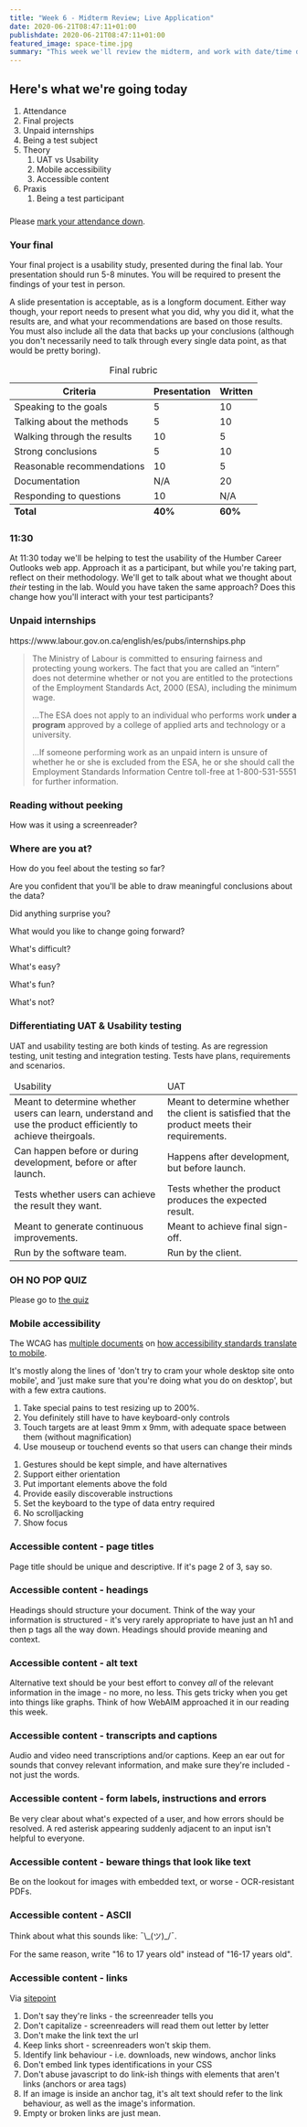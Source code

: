 ```yaml
---
title: "Week 6 - Midterm Review; Live Application"
date: 2020-06-21T08:47:11+01:00
publishdate: 2020-06-21T08:47:11+01:00
featured_image: space-time.jpg
summary: "This week we'll review the midterm, and work with date/time data; various data types used in MySQL."
---
```

<section class="slide-only">
    <h2>Here's what we're going today</h2>
    <ol>
        <li>Attendance</li>
        <li>Final projects</li>
        <li>Unpaid internships</li>
        <li>Being a test subject</li>
        <li>Theory
            <ol>
                <li>UAT vs Usability</li>
                <li>Mobile accessibility</li>
                <li>Accessible content</li>
            </ol>
        </li>
        <li>Praxis
            <ol>
                <li>Being a test participant</li>
            </ol>
        </li>
    </ol>
</section>
<section class="slide-only">
    <div class="grid-x">
        <div class="cell large-6 large-offset-3 medium-10 medium-offset-1">
            <h3></h3>
            <p>Please <a href="http://etc.ch/Kpep" target='_blank'>mark your attendance down</a>.</p>
</section>
<section>
    <h3>Your final</h3>
    <p>Your final project is a usability study, presented during the final lab. Your presentation should run 5-8 minutes. You will be required to present the findings of your test in person.</p>
    <p>A slide presentation is acceptable, as is a longform document. Either way though, your report needs to present what you did, why you did it, what the results are, and what your recommendations are based on those results. You must also include all the data that backs up your conclusions (although you don't necessarily need to talk through every single data point, as that would be pretty boring).</p>
</section>
<section>
    <table>
        <caption>Final rubric</caption>
        <thead>
            <tr>
                <th>Criteria</th>
                <th>Presentation</th>
                <th>Written</th>
            </tr>
        </thead>
        <tbody>
            <tr>
                <td>Speaking to the goals</td>
                <td>5</td>
                <td>10</td>
            </tr>
            <tr>
                <td>Talking about the methods</td>
                <td>5</td>
                <td>10</td>
            </tr>
            <tr>
                <td>Walking through the results</td>
                <td>10</td>
                <td>5</td>
            </tr>
            <tr>
                <td>Strong conclusions</td>
                <td>5</td>
                <td>10</td>
            </tr>
            <tr>
                <td>Reasonable recommendations</td>
                <td>10</td>
                <td>5</td>
            </tr>
            <tr>
                <td>Documentation</td>
                <td>N/A</td>
                <td>20</td>
            </tr>
            <tr>
                <td>Responding to questions</td>
                <td>10</td>
                <td>N/A</td>
            </tr>
        </tbody>
        <tfoot>
            <tr>
                <td><strong>Total</strong></td>
                <td><strong>40%</strong></td>
                <td><strong>60%</strong></td>
        </tfoot>
    </table>
</section>
<section class="slide-only">
    <div class="grid-x">
        <div class="cell large-6 large-offset-3 medium-10 medium-offset-1">
            <h3>11:30</h3>
            <p>At 11:30 today we'll be helping to test the usability of the Humber Career Outlooks web app. Approach it as a participant, but while you're taking part, reflect on their methodology. We'll get to talk about what we thought about <em>their</em> testing in the lab. Would you have taken the same approach? Does this change how you'll interact with your test participants?</p>
</section>
<section class="slide-only">
    <div class="grid-x">
        <div class="cell large-6 large-offset-3 medium-10 medium-offset-1">
            <h3>Unpaid internships</h3>
            <p>https://www.labour.gov.on.ca/english/es/pubs/internships.php</p>
            <p>
                <blockquote>
                    <p>The Ministry of Labour is committed to ensuring fairness and protecting young workers. The fact that you are called an “intern” does not determine whether or not you are entitled to the protections of the Employment Standards Act, 2000 (ESA), including the minimum wage.</p>
                    <p>...The ESA does not apply to an individual who performs work <strong>under a program</strong> approved by a college of applied arts and technology or a university.</p>
                    <p>...If someone performing work as an unpaid intern is unsure of whether he or she is excluded from the ESA, he or she should call the Employment Standards Information Centre toll-free at 1-800-531-5551 for further information.</p>
            </p>
</section>
<section class="slide-only">
    <div class="grid-x">
        <div class="cell large-6 large-offset-3 medium-10 medium-offset-1">
            <h3>Reading without peeking</h3>
            <p>How was it using a screenreader?</p>
</section>
<section class="slide-only">
    <div class="grid-x">
        <div class="cell large-6 large-offset-3 medium-10 medium-offset-1">
            <h3>Where are you at?</h3>
            <p>How do you feel about the testing so far?</p>
            <p>Are you confident that you'll be able to draw meaningful conclusions about the data?</p>
            <p>Did anything surprise you?</p>
            <p>What would you like to change going forward?</p>
            <p>What's difficult?</p>
            <p>What's easy?</p>
            <p>What's fun?</p>
            <p>What's not?</p>
</section>
<section>
    <h3>Differentiating UAT &amp; Usability testing</h3>
    <p>UAT and usability testing are both kinds of testing. As are regression testing, unit testing and integration testing. Tests have plans, requirements and scenarios.</p>
</section>
<section>
    <p>
        <table>
            <thead>
                <tr>
                    <td>Usability</td>
                    <td>UAT</td>
                </tr>
            </thead>
            <tbody>
                <tr>
                    <td>Meant to determine whether users can learn, understand and use the product efficiently to achieve theirgoals.</td>
                    <td>Meant to determine whether the client is satisfied that the product meets their requirements.</td>
                </tr>
                <tr>
                    <td>Can happen before or during development, before or after launch.</td>
                    <td>Happens after development, but before launch.</td>
                </tr>
                <tr>
                    <td>Tests whether users can achieve the result they want.</td>
                    <td>Tests whether the product produces the expected result.</td>
                </tr>
                <tr>
                    <td>Meant to generate continuous improvements.</td>
                    <td>Meant to achieve final sign-off.</td>
                </tr>
                <tr>
                    <td>Run by the software team.</td>
                    <td>Run by the client.</td>
                </tr>
            </tbody>
        </table>
    </p>
</section>
<section class="slide-only">
    <div class="grid-x">
        <div class="cell large-6 large-offset-3 medium-10 medium-offset-1">
            <h3>OH NO POP QUIZ</h3>
            <p>Please go to <a href='http://etc.ch/Yfga' target='_blank'>the quiz</a></p>
</section>
<section>
    <h3>Mobile accessibility</h3>
    <p>The WCAG has <a href='https://www.w3.org/TR/IMPLEMENTING-UAAG20/mobile' target='_blank'>multiple documents</a> on <a href='https://www.w3.org/TR/mobile-accessibility-mapping/'>how accessibility standards translate to mobile</a>.</p>
    <p>It's mostly along the lines of 'don't try to cram your whole desktop site onto mobile', and 'just make sure that you're doing what you do on desktop', but with a few extra cautions.</p>
</section>
<section>
    <ol>
        <li class="fragment">Take special pains to test resizing up to 200%.</li>
        <li class="fragment">You definitely still have to have keyboard-only controls</li>
        <li class="fragment">Touch targets are at least 9mm x 9mm, with adequate space between them (without magnification)</li>
        <li class="fragment">Use mouseup or touchend events so that users can change their minds</li>
    </ol>
</section>
<section>
    <ol>
        <li class="fragment">Gestures should be kept simple, and have alternatives</li>
        <li class="fragment">Support either orientation</li>
        <li class="fragment">Put important elements above the fold</li>
        <li class="fragment">Provide easily discoverable instructions</li>
        <li class="fragment">Set the keyboard to the type of data entry required</li>
        <li class="fragment">No scrolljacking</li>
        <li class="fragment">Show focus</li>
    </ol>
</section>
<section>
    <h3>Accessible content - page titles</h3>
    <p>Page title should be unique and descriptive. If it's page 2 of 3, say so.</p>
</section>
<section>
    <h3>Accessible content - headings</h3>
    <p>Headings should structure your document. Think of the way your information is structured - it's very rarely appropriate to have just an h1 and then p tags all the way down. Headings should provide meaning and context.</p>
</section>
<section>
    <h3>Accessible content - alt text</h3>
    <p>Alternative text should be your best effort to convey <em>all</em> of the relevant information in the image - no more, no less. This gets tricky when you get into things like graphs. Think of how WebAIM approached it in our reading this week.</p>
</section>
<section>
    <h3>Accessible content - transcripts and captions</h3>
    <p>Audio and video need transcriptions and/or captions. Keep an ear out for sounds that convey relevant information, and make sure they're included - not just the words.</p>
</section>
<section>
    <h3>Accessible content - form labels, instructions and errors</h3>
    <p>Be very clear about what's expected of a user, and how errors should be resolved. A red asterisk appearing suddenly adjacent to an input isn't helpful to everyone.</p>
</section>
<section>
    <h3>Accessible content - beware things that look like text</h3>
    <p>Be on the lookout for images with embedded text, or worse - OCR-resistant PDFs.</p>
</section>
<section>
    <h3>Accessible content - ASCII</h3>
    <p>Think about what this sounds like: ¯\_(ツ)_/¯.</p>
    <p>For the same reason, write "16 to 17 years old" instead of "16-17 years old".</p>
</section>
<section>
    <h3>Accessible content - links</h3>
    <p>Via <a href='https://www.sitepoint.com/15-rules-making-accessible-links/' target='_blank'>sitepoint</a></p>
    <ol>
        <li class="fragment">Don&#39;t say they&#39;re links - the screenreader tells you</li>
        <li class="fragment">Don&#39;t capitalize - screenreaders will read them out letter by letter</li>
        <li class="fragment">Don&#39;t make the link text the url</li>
        <li class="fragment">Keep links short - screenreaders won&#39;t skip them.</li>
        <li class="fragment">Identify link behaviour - i.e. downloads, new windows, anchor links</li>
        <li class="fragment">Don&#39;t embed link types identifications in your CSS</li>
        <li class="fragment">Don&#39;t abuse javascript to do link-ish things with elements that aren&#39;t links (anchors or area tags)</li>
        <li class="fragment">If an image is inside an anchor tag, it&#39;s alt text should refer to the link behaviour, as well as the image&#39;s information.</li>
        <li class="fragment">Empty or broken links are just mean.</li>
    </ol>
</section>